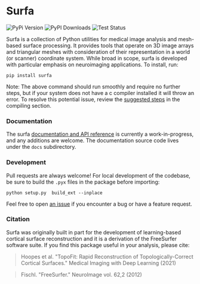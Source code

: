# Surfa

![PyPi Version](https://img.shields.io/pypi/v/surfa?color=lightgrey)
![PyPI Downloads](https://img.shields.io/pypi/dw/surfa?color=lightgrey)
![Test Status](https://img.shields.io/github/actions/workflow/status/freesurfer/surfa/test.yml?label=tests)

Surfa is a collection of Python utilities for medical image analysis and mesh-based surface processing. It provides tools that operate on 3D image arrays and triangular meshes with consideration of their representation in a world (or scanner) coordinate system. While broad in scope, surfa is developed with particular emphasis on neuroimaging applications. To install, run:

```
pip install surfa
```

Note: The above command should run smoothly and require no further steps, but if your system does not have a c compiler installed it will throw an error.  To resolve this potential issue, review the [suggested steps](https://surfer.nmr.mgh.harvard.edu/docs/surfa/guide/installation.html) in the compiling section.

### Documentation

The surfa [documentation and API reference](https://surfer.nmr.mgh.harvard.edu/docs/surfa) is currently a work-in-progress, and any additions are welcome. The documentation source code lives under the `docs` subdirectory.

### Development

Pull requests are always welcome! For local development of the codebase, be sure to build the `.pyx` files in the package before importing:

```
python setup.py  build_ext --inplace
```

Feel free to open [an issue](https://github.com/freesurfer/surfa/issues) if you encounter a bug or have a feature request.

### Citation

Surfa was originally built in part for the development of learning-based cortical surface reconstruction and it is a derivation of the FreeSurfer software suite. If you find this package useful in your analysis, please cite:

> Hoopes et al. "TopoFit: Rapid Reconstruction of Topologically-Correct Cortical Surfaces." Medical Imaging with Deep Learning (2021)

> Fischl. "FreeSurfer." NeuroImage vol. 62,2 (2012)
